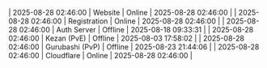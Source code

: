 | 2025-08-28 02:46:00 | Website | Online | 2025-08-28 02:46:00 |
| 2025-08-28 02:46:00 | Registration | Online | 2025-08-28 02:46:00 |
| 2025-08-28 02:46:00 | Auth Server | Offline | 2025-08-18 09:33:31 |
| 2025-08-28 02:46:00 | Kezan (PvE) | Offline | 2025-08-03 17:58:02 |
| 2025-08-28 02:46:00 | Gurubashi (PvP) | Offline | 2025-08-23 21:44:06 |
| 2025-08-28 02:46:00 | Cloudflare | Online | 2025-08-28 02:46:00 |

